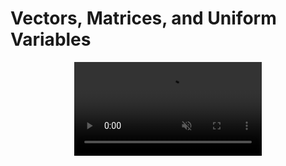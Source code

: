 # Vectors, Matrices, and Uniform Variables

<div align="center">
  <video src="https://github.com/user-attachments/assets/26eaa1c2-12e0-45f5-b0b3-f3896f07b857" muted loop autoplay></video>
</div>
